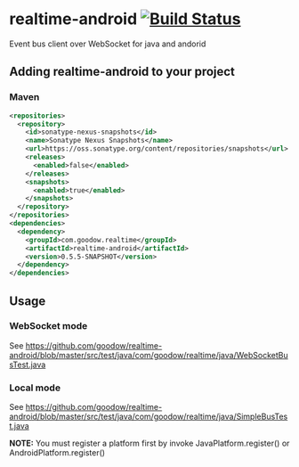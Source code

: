 realtime-android [![Build Status](https://travis-ci.org/goodow/realtime-android.svg?branch=master)](https://travis-ci.org/goodow/realtime-android)
================

Event bus client over WebSocket for java and andorid

## Adding realtime-android to your project

### Maven

```xml
<repositories>
  <repository>
    <id>sonatype-nexus-snapshots</id>
    <name>Sonatype Nexus Snapshots</name>
    <url>https://oss.sonatype.org/content/repositories/snapshots</url>
    <releases>
      <enabled>false</enabled>
    </releases>
    <snapshots>
      <enabled>true</enabled>
    </snapshots>
  </repository>
</repositories>
<dependencies>
  <dependency>
    <groupId>com.goodow.realtime</groupId>
    <artifactId>realtime-android</artifactId>
    <version>0.5.5-SNAPSHOT</version>
  </dependency>
</dependencies>
```

## Usage

### WebSocket mode
See https://github.com/goodow/realtime-android/blob/master/src/test/java/com/goodow/realtime/java/WebSocketBusTest.java

### Local mode
See https://github.com/goodow/realtime-android/blob/master/src/test/java/com/goodow/realtime/java/SimpleBusTest.java

**NOTE:** You must register a platform first by invoke JavaPlatform.register() or AndroidPlatform.register()
